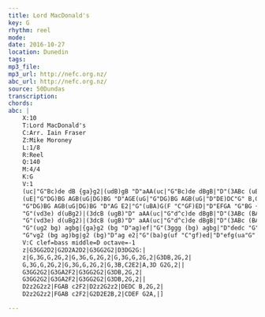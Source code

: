 ```yaml
---
title: Lord MacDonald's
key: G
rhythm: reel
mode:
date: 2016-10-27
location: Dunedin
tags:
mp3_file:
mp3_url: http://nefc.org.nz/
abc_url: http://nefc.org.nz/
source: 50Dundas
transcription:
chords: 
abc: |
    X:10
    T:Lord MacDonald's
    C:Arr. Iain Fraser
    Z:Mike Moroney
    L:1/8
    R:Reel
    Q:140
    M:4/4
    K:G
    V:1
    (uc|"G"Bc)de dB {ga}g2|(udB)gB "D"aAA(uc|"G"Bc)de dBgB|"D"(3ABc (uB{cB}A) "G"BG G :|
    (uE|"G"DG)BG AGB(uG|DG)BG "D"AGE(uG|"G"DG)BG AGB(uG|"D"DE)DC"G" B,G,G,(uE|
    "G"DG)BG AGB(uG|DG)BG "D"AG E2|"G"(uBA)G(F "C"GF)ED|"D"EFGA "G"BG {GA}vG2||
    "G"(vd3e) d(uBg2)|(3dcB (ugB)"D" aAA(uc|"G"d^c)de dBgB|"D"(3ABc (BA) "G"BG G2|
    "G"(vd3e) d(uBg2)|(3dcB (ugB)"D" aAA(uc|"G"d^c)de dBgB|"D"(3ABc (BA)"G" BG G2||
    "G"(ug2 bg) agbg|{ga}g2 (bg "D"ag)ef|"G"(3ggg (bg) agbg|"D"dedc "G"BGGd|
    "G"vg2 (bg ag)bg|g2 (bg)"D"ag e2|"G"(ba)g(uf "C"gf)ed|"D"efg(ua"G" ba) {ga}a|]
    V:C clef=bass middle=D octave=-1
    z|G3GG2D2|G2D2A2D2|G3GG2G2|D3DG2G:|
    z|G,3G,G,2G,2|G,3G,G,2G,2|G,3G,G,2G,2|G3DB,2G,2|
    G,3G,G,2G,2|G,3G,G,2G,2|G,3B,C2E2|A,3D G2G,2||
    G3GG2G2|G3GA2F2|G3GG2G2|G3DB,2G,2|
    G3GG2G2|G3GA2F2|G3GG2G2|G3DB,2G,2||
    D2z2G2z2|FGAB c2F2|D2z2G2z2|DEDC B,2G,2|
    D2z2G2z2|FGAB c2F2|G2D2E2B,2|CDEF G2A,|]

---
```

